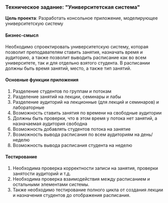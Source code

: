 ### Техническое задание: "Университетская система"

**Цель проекта**: Разработать консольное приложение, моделирующее университетскую систему

#### Бизнес-смысл
Необходимо спроектировать университетскую систему, 
которая позволит преподавателям ставить занятия, назначать время и аудиторию, 
а также позволит выводить расписание как во всем университете, так и для отдельно взятого студента.
В расписании должны быть время занятий, место, а также тип занятий.


#### Основные функции приложения
1. Разделение студентов по группам и потокам
2. Разделение занятий на лекции, семинары и лабы
3. Разделение аудиторий на лекционные (для лекций и семинаров) и лабораторные
4. Возможность ставить занятия по времени на свободные аудитории
5. Должны быть проверки, что в этом время у потока нет занятий, а назначаемая аудитория свободна
6. Возможность добавлять студентов потока на занятие
7. Возможность вывода расписания по всем аудиториям на день/неделю
8. Возможность вывода расписания студента на неделю 

#### Тестирование


1.  Необходима проверка корректности записи на занятия, проверки занятости аудиторий и т.д.
2.  Необходима проверка взаимодействия между расписанием и остальными элементами системы.
3.  Также необходимо тестирование полного цикла от создания лекции и назначения студентов до отображения расписания.
